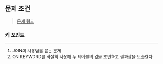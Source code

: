 ## 문제 조건
> <a href = "https://school.programmers.co.kr/learn/courses/30/lessons/133025#qna"> 문제 링크 </a>  

### 키 포인트
---
1. JOIN의 사용법을 묻는 문제
2. ON KEYWORD를 적절히 사용해 두 테이블의 값을 조인하고 결과값을 도출한다
